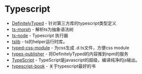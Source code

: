 # Typescript

- [DefinitelyTyped](https://github.com/DefinitelyTyped/DefinitelyTyped) - 针对第三方库的typescript类型定义
- [ts-morph](https://github.com/dsherret/ts-morph) - 解析ts为抽象语法树
- [ts-node](https://www.npmjs.com/package/ts-node) - Typescript 执行器
- [tslib](https://github.com/Microsoft/tslib) - ts的helper运行时库。
- [typed-css-module](https://github.com/Quramy/typed-css-modules) - 为css生成 .d.ts文件，方便css module
- [types-publisher](https://github.com/microsoft/types-publisher) - 将DefinitelyTyped的内容推到npm的服务
- [TypeScript](https://github.com/Microsoft/TypeScript) - TypeScript是javascript的超级，编译纯净的js输出。
- [typescript-book](https://github.com/basarat/typescript-book) - 关于typescript最好的书